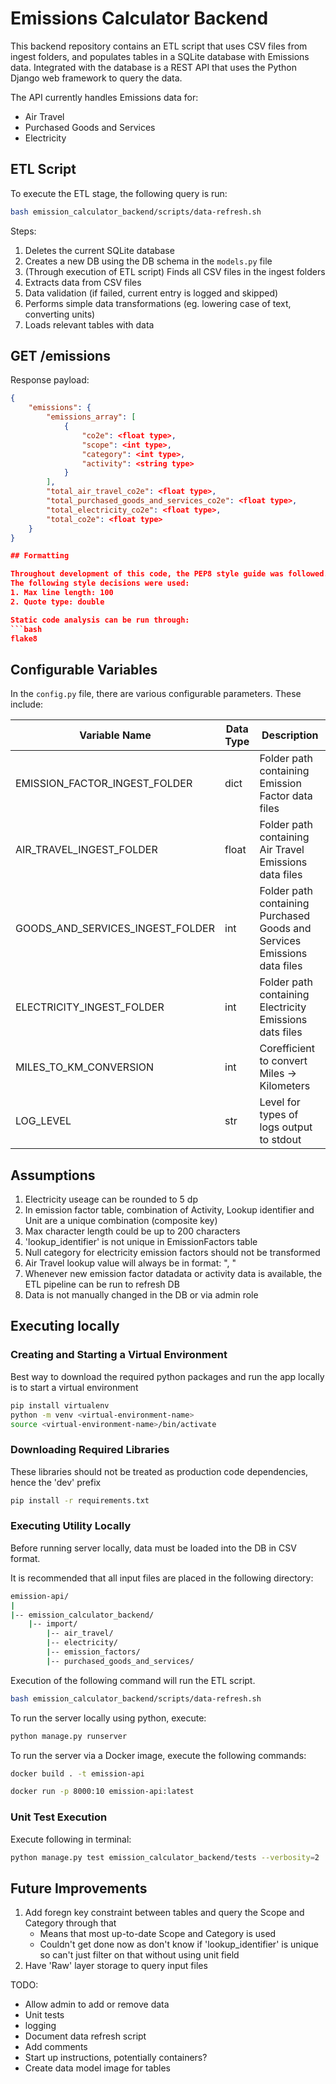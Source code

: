 # Emissions Calculator Backend

This backend repository contains an ETL script that uses CSV files from ingest folders, and populates tables in a SQLite database with Emissions data. Integrated with the database is a REST API that uses the Python Django web framework to query the data.

The API currently handles Emissions data for:
- Air Travel
- Purchased Goods and Services
- Electricity

## ETL Script

To execute the ETL stage, the following query is run:
```bash
bash emission_calculator_backend/scripts/data-refresh.sh
```

Steps: 
1. Deletes the current SQLite database
2. Creates a new DB using the DB schema in the `models.py` file
3. (Through execution of ETL script) Finds all CSV files in the ingest folders
4. Extracts data from CSV files
5. Data validation (if failed, current entry is logged and skipped)
6. Performs simple data transformations (eg. lowering case of text, converting units)
7. Loads relevant tables with data

## GET /emissions

Response payload:

```json
{
    "emissions": {
        "emissions_array": [
            {
                "co2e": <float type>,
                "scope": <int type>,
                "category": <int type>,
                "activity": <string type>
            }
        ],
        "total_air_travel_co2e": <float type>,
        "total_purchased_goods_and_services_co2e": <float type>,
        "total_electricity_co2e": <float type>,
        "total_co2e": <float type>
    }
}

## Formatting

Throughout development of this code, the PEP8 style guide was followed.
The following style decisions were used:
1. Max line length: 100
2. Quote type: double

Static code analysis can be run through:
```bash
flake8
```

## Configurable Variables

In the `config.py` file, there are various configurable parameters. These include:

| Variable Name                      | Data Type | Description                                                                  | 
| ---------------------------------- | --------- | ---------------------------------------------------------------------------- |
| EMISSION_FACTOR_INGEST_FOLDER      | dict      | Folder path containing Emission Factor data files                            |
| AIR_TRAVEL_INGEST_FOLDER           | float     | Folder path containing Air Travel Emissions data files                       |
| GOODS_AND_SERVICES_INGEST_FOLDER   | int       | Folder path containing Purchased Goods and Services Emissions data files     |
| ELECTRICITY_INGEST_FOLDER          | int       | Folder path containing Electricity Emissions dats files                      |
| MILES_TO_KM_CONVERSION             | int       | Corefficient to convert Miles -> Kilometers                                  |
| LOG_LEVEL                          | str       | Level for types of logs output to stdout                                     |


## Assumptions

1. Electricity useage can be rounded to 5 dp
2. In emission factor table, combination of Activity, Lookup identifier and Unit are a unique combination (composite key)
3. Max character length could be up to 200 characters
4. 'lookup_identifier' is not unique in EmissionFactors table
5. Null category for electricity emission factors should not be transformed
6. Air Travel lookup value will always be in format: "<flight range>, <passenger class>"
7. Whenever new emission factor datadata or activity data is available, the ETL pipeline can be run to refresh DB
8. Data is not manually changed in the DB or via admin role

## Executing locally

### Creating and Starting a Virtual Environment

Best way to download the required python packages and run the app locally is to start a virtual environment

```bash
pip install virtualenv
python -m venv <virtual-environment-name>
source <virtual-environment-name>/bin/activate
```

### Downloading Required Libraries

These libraries should not be treated as production code dependencies, hence the 'dev' prefix

```bash
pip install -r requirements.txt
```

### Executing Utility Locally

Before running server locally, data must be loaded into the DB in CSV format.

It is recommended that all input files are placed in the following directory:

```bash
emission-api/
|
|-- emission_calculator_backend/
    |-- import/
        |-- air_travel/
        |-- electricity/
        |-- emission_factors/
        |-- purchased_goods_and_services/
```

Execution of the following command will run the ETL script.

```bash
bash emission_calculator_backend/scripts/data-refresh.sh
```

To run the server locally using python, execute:
```bash
python manage.py runserver
```

To run the server via a Docker image, execute the following commands:
```bash
docker build . -t emission-api

docker run -p 8000:10 emission-api:latest
```

### Unit Test Execution
Execute following in terminal:
```bash
python manage.py test emission_calculator_backend/tests --verbosity=2
```

## Future Improvements
1. Add foregn key constraint between tables and query the Scope and Category through that
    - Means that most up-to-date Scope and Category is used
    - Couldn't get done now as don't know if 'lookup_identifier' is unique so can't just filter on that without using unit field
2. Have 'Raw' layer storage to query input files


TODO:
- Allow admin to add or remove data
- Unit tests
- logging
- Document data refresh script
- Add comments
- Start up instructions, potentially containers?
- Create data model image for tables




